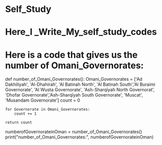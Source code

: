 # Self_Study
# Here_I _Write_My_self_study_codes
# Here is a code that gives us the number of  Omani_Governorates:

def number_of_Omani_Governorates():
    Omani_Governorates = ['Ad Dakhiliyah', 'Al-Dhahirah', 'Al Batinah North', 'Al Batinah South','Al Buraimi Governorate', 'Al Wusta Governorate', 'Ash-Sharqīyah North Governorat', 'Dhofar Governorate','Ash-Sharqīyah South Governorate', 'Muscat', 'Musandam Governorate']
    count = 0
    
    for Governorate in Omani_Governorates:
        count += 1
    
    return count
    
numberofGovernorateinOman = number_of_Omani_Governorates()
print("number_of_Omani_Governorates:", numberofGovernorateinOman)

